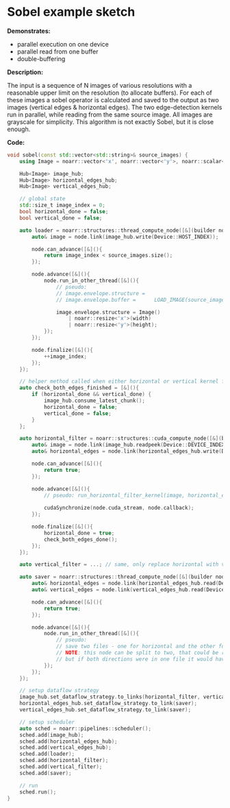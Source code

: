 # Sobel example sketch


**Demonstrates:**

- parallel execution on one device
- parallel read from one buffer
- double-buffering


**Description:**

The input is a sequence of N images of various resolutions with a reasonable upper limit on the resolution (to allocate buffers). For each of these images a sobel operator is calculated and saved to the output as two images (vertical edges & horizontal edges). The two edge-detection kernels run in parallel, while reading from the same source image. All images are grayscale for simplicity. This algorithm is not exactly Sobel, but it is close enough.


**Code:**

```cpp
void sobel(const std::vector<std::string>& source_images) {
    using Image = noarr::vector<'x', noarr::vector<'y'>, noarr::scalar<char>>;

    Hub<Image> image_hub;
    Hub<Image> horizontal_edges_hub;
    Hub<Image> vertical_edges_hub;

    // global state
    std::size_t image_index = 0;
    bool horizontal_done = false;
    bool vertical_done = false;

    auto loader = noarr::structures::thread_compute_node([&](builder node){
        auto& image = node.link(image_hub.write(Device::HOST_INDEX));

        node.can_advance([&](){
            return image_index < source_images.size();
        });

        node.advance([&](){
            node.run_in_other_thread([&](){
                // pseudo:
                // image.envelope.structure =
                // image.envelope.buffer =      LOAD_IMAGE(source_images[image_index])

                image.envelope.structure = Image()
                    | noarr::resize<'x'>(width)
                    | noarr::resize<'y'>(height);
            });
        });

        node.finalize([&](){
            ++image_index;
        });
    });

    // helper method called when either horizontal or vertical kernel finishes
    auto check_both_edges_finished = [&](){
        if (horizontal_done && vertical_done) {
            image_hub.consume_latest_chunk();
            horizontal_done = false;
            vertical_done = false;
        }
    };

    auto horizontal_filter = noarr::structures::cuda_compute_node([&](builder node){
        auto& image = node.link(image_hub.readpeek(Device::DEVICE_INDEX));
        auto& horizontal_edges = node.link(horizontal_edges_hub.write(Device::DEVICE_INDEX));

        node.can_advance([&](){
            return true;
        });

        node.advance([&](){
            // pseudo: run_horizontal_filter_kernel(image, horizontal_edges)
            
            cudaSynchronize(node.cuda_stream, node.callback);
        });

        node.finalize([&](){
            horizontal_done = true;
            check_both_edges_done();
        });
    });

    auto vertical_filter = ...; // same, only replace horizontal with vertical

    auto saver = noarr::structures::thread_compute_node([&](builder node){
        auto& horizontal_edges = node.link(horizontal_edges_hub.read(Device::HOST_INDEX));
        auto& vertical_edges = node.link(vertical_edges_hub.read(Device::HOST_INDEX));

        node.can_advance([&](){
            return true;
        });

        node.advance([&](){
            node.run_in_other_thread([&](){
                // pseudo:
                // save two files - one for horizontal and the other for vertical
                // NOTE: this node can be split to two, that could be run in parallel
                // but if both directions were in one file it would have to be this way
            });
        });
    });

    // setup dataflow strategy
    image_hub.set_dataflow_strategy.to_links(horizontal_filter, vertical_filter);
    horizontal_edges_hub.set_dataflow_strategy.to_link(saver);
    vertical_edges_hub.set_dataflow_strategy.to_link(saver);

    // setup scheduler
    auto sched = noarr::pipelines::scheduler();
    sched.add(image_hub);
    sched.add(horizontal_edges_hub);
    sched.add(vertical_edges_hub);
    sched.add(loader);
    sched.add(horizontal_filter);
    sched.add(vertical_filter);
    sched.add(saver);

    // run
    sched.run();
}
```
